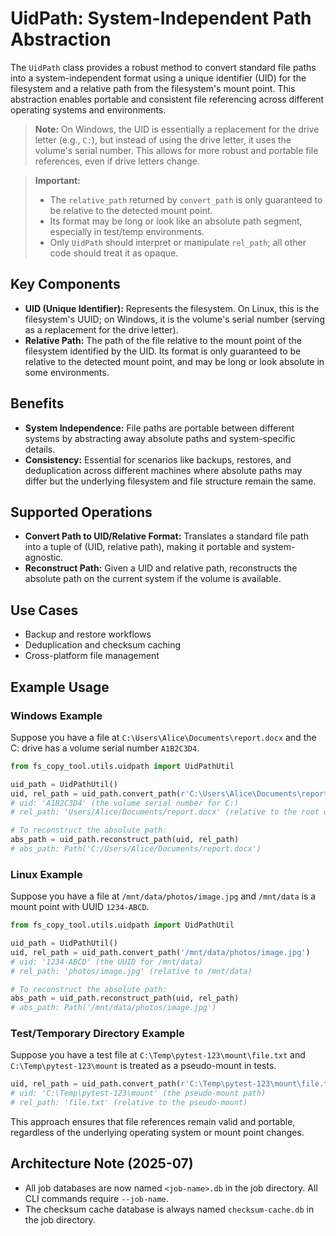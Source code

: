 # UidPath: System-Independent Path Abstraction

The `UidPath` class provides a robust method to convert standard file paths into a system-independent format using a unique identifier (UID) for the filesystem and a relative path from the filesystem's mount point. This abstraction enables portable and consistent file referencing across different operating systems and environments.

> **Note:** On Windows, the UID is essentially a replacement for the drive letter (e.g., `C:`), but instead of using the drive letter, it uses the volume's serial number. This allows for more robust and portable file references, even if drive letters change.

> **Important:**
> - The `relative_path` returned by `convert_path` is only guaranteed to be relative to the detected mount point.
> - Its format may be long or look like an absolute path segment, especially in test/temp environments.
> - Only `UidPath` should interpret or manipulate `rel_path`; all other code should treat it as opaque.

## Key Components

- **UID (Unique Identifier):** Represents the filesystem. On Linux, this is the filesystem's UUID; on Windows, it is the volume's serial number (serving as a replacement for the drive letter).
- **Relative Path:** The path of the file relative to the mount point of the filesystem identified by the UID. Its format is only guaranteed to be relative to the detected mount point, and may be long or look absolute in some environments.

## Benefits

- **System Independence:** File paths are portable between different systems by abstracting away absolute paths and system-specific details.
- **Consistency:** Essential for scenarios like backups, restores, and deduplication across different machines where absolute paths may differ but the underlying filesystem and file structure remain the same.

## Supported Operations

- **Convert Path to UID/Relative Format:** Translates a standard file path into a tuple of (UID, relative path), making it portable and system-agnostic.
- **Reconstruct Path:** Given a UID and relative path, reconstructs the absolute path on the current system if the volume is available.

## Use Cases

- Backup and restore workflows
- Deduplication and checksum caching
- Cross-platform file management

## Example Usage

### Windows Example
Suppose you have a file at `C:\Users\Alice\Documents\report.docx` and the C: drive has a volume serial number `A1B2C3D4`.

```python
from fs_copy_tool.utils.uidpath import UidPathUtil

uid_path = UidPathUtil()
uid, rel_path = uid_path.convert_path(r'C:\Users\Alice\Documents\report.docx')
# uid: 'A1B2C3D4' (the volume serial number for C:)
# rel_path: 'Users/Alice/Documents/report.docx' (relative to the root of C:\)

# To reconstruct the absolute path:
abs_path = uid_path.reconstruct_path(uid, rel_path)
# abs_path: Path('C:/Users/Alice/Documents/report.docx')
```

### Linux Example
Suppose you have a file at `/mnt/data/photos/image.jpg` and `/mnt/data` is a mount point with UUID `1234-ABCD`.

```python
from fs_copy_tool.utils.uidpath import UidPathUtil

uid_path = UidPathUtil()
uid, rel_path = uid_path.convert_path('/mnt/data/photos/image.jpg')
# uid: '1234-ABCD' (the UUID for /mnt/data)
# rel_path: 'photos/image.jpg' (relative to /mnt/data)

# To reconstruct the absolute path:
abs_path = uid_path.reconstruct_path(uid, rel_path)
# abs_path: Path('/mnt/data/photos/image.jpg')
```

### Test/Temporary Directory Example
Suppose you have a test file at `C:\Temp\pytest-123\mount\file.txt` and `C:\Temp\pytest-123\mount` is treated as a pseudo-mount in tests.

```python
uid, rel_path = uid_path.convert_path(r'C:\Temp\pytest-123\mount\file.txt')
# uid: 'C:\Temp\pytest-123\mount' (the pseudo-mount path)
# rel_path: 'file.txt' (relative to the pseudo-mount)
```

This approach ensures that file references remain valid and portable, regardless of the underlying operating system or mount point changes.

## Architecture Note (2025-07)
- All job databases are now named `<job-name>.db` in the job directory. All CLI commands require `--job-name`.
- The checksum cache database is always named `checksum-cache.db` in the job directory.
